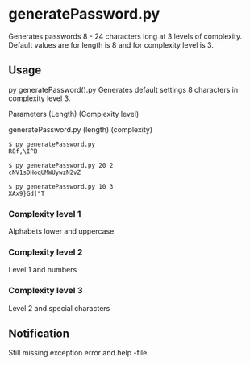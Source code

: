 # generatePassword.py
Generates passwords 8 - 24 characters long at 3 levels of complexity. Default values are for length is 8 and for complexity level is 3.

## Usage
py generatePassword().py
Generates default settings 8 characters in complexity level 3.

Parameters (Length) (Complexity level)

generatePassword.py (length) (complexity)
```console
$ py generatePassword.py
R8f,\I^B

$ py generatePassword.py 20 2
cNV1sDHoqUMWUywzN2vZ

$ py generatePassword.py 10 3
XAx9}Gd]"T
```

### Complexity level 1
Alphabets lower and uppercase

### Complexity level 2
Level 1 and numbers

### Complexity level 3
Level 2 and special characters

## Notification
Still missing exception error and help -file.




